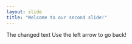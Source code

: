 ```yaml
---
layout: slide
title: "Welcome to our second slide!"
---
```

The changed text
Use the left arrow to go back!

